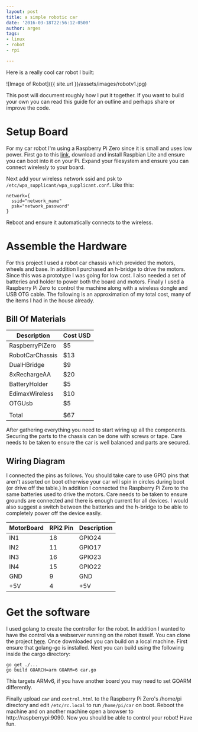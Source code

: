 ```yaml
---
layout: post
title: a simple robotic car
date: '2016-03-18T22:56:12-0500'
author: arges
tags:
- linux
- robot
- rpi

---
```


Here is a really cool car robot I built:

![Image of Robot]({{ site.url }}/assets/images/robotv1.jpg)

This post will document roughly how I put it together. If you want to build
your own you can read this guide for an outline and perhaps share or improve
the code.

# Setup Board

For my car robot I'm using a Raspberry Pi Zero since it is small and uses low
power. First go to this [link][1], download and install Raspbian Lite and
ensure you can boot into it on your Pi. Expand your filesystem and ensure you
can connect wirelesly to your board.

Next add your wireless network ssid and psk to
`/etc/wpa_supplicant/wpa_supplicant.conf`. Like this:

```
network={
  ssid="network_name"
  psk="network_password"
}
```

Reboot and ensure it automatically connects to the wireless.

# Assemble the Hardware

For this project I used a robot car chassis which provided the motors, wheels
and base. In addition I purchased an h-bridge to drive the motors. Since this
was a prototype I was going for low cost. I also needed a set of batteries and
holder to power both the board and motors. Finally I used a Raspberry Pi Zero
to control the machine along with a wireless dongle and USB OTG cable. The
following is an approximation of my total cost, many of the items I had in the
house already.

## Bill Of Materials

| Description      | Cost USD |
| -----------------|----------|
| RaspberryPiZero  | $5       |
| RobotCarChassis  | $13      |
| DualHBridge      | $9       |
| 8xRechargeAA     | $20      |
| BatteryHolder    | $5       |
| EdimaxWireless   | $10      |
| OTGUsb           | $5       |
|                  |          |
| Total            | $67      |

After gathering everything you need to start wiring up all the components.
Securing the parts to the chassis can be done with screws or tape. Care needs
to be taken to ensure the car is well balanced and parts are secured.

## Wiring Diagram

I connected the pins as follows. You should take care to use GPIO pins that
aren't asserted on boot otherwise your car will spin in circles during boot (or
drive off the table.) In addition I connected the Raspberry Pi Zero to the same
batteries used to drive the motors. Care needs to be taken to ensure grounds
are connected and there is enough current for all devices. I would also suggest
a switch between the batteries and the h-bridge to be able to completely power
off the device easily.

| MotorBoard | RPi2 Pin | Description |
| -----------|----------|-------------|
| IN1        | 18       | GPIO24      |
| IN2        | 11       | GPIO17      |
| IN3        | 16       | GPIO23      |
| IN4        | 15       | GPIO22      |
| GND        | 9        | GND         |
| +5V        | 4        | +5V         |

# Get the software

I used golang to create the controller for the robot. In addition I wanted to
have the control via a webserver running on the robot itsself. You can clone
the project [here][2]. Once downloaded you can build on a local machine. First
ensure that golang-go is installed. Next you can build using the following
inside the cargo directory:

```
go get ./...
go build GOARCH=arm GOARM=6 car.go
```

This targets ARMv6, if you have another board you may need to set GOARM
differently.

Finally upload `car` and `control.html` to the Raspberry Pi Zero's /home/pi
directory and edit `/etc/rc.local` to run `/home/pi/car` on boot. Reboot the
machine and on another machine open a browser to http://raspberrypi:9090.
Now you should be able to control your robot! Have fun.

[1]: https://www.raspberrypi.org/downloads/raspbian/
[2]: https://github.com/arges/cargo
